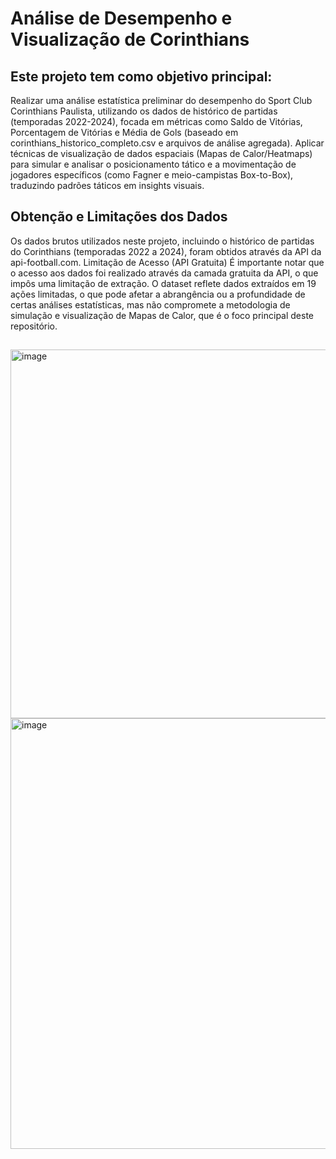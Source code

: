 # Análise de Desempenho e Visualização de Corinthians

## Este projeto tem como objetivo principal:
Realizar uma análise estatística preliminar do desempenho do Sport Club Corinthians Paulista, utilizando os dados de histórico de partidas (temporadas 2022-2024), focada em métricas como Saldo de Vitórias, Porcentagem de Vitórias e Média de Gols (baseado em corinthians_historico_completo.csv e arquivos de análise agregada). Aplicar técnicas de visualização de dados espaciais (Mapas de Calor/Heatmaps) para simular e analisar o posicionamento tático e a movimentação de jogadores específicos (como Fagner e meio-campistas Box-to-Box), traduzindo padrões táticos em insights visuais.

## Obtenção e Limitações dos Dados
Os dados brutos utilizados neste projeto, incluindo o histórico de partidas do Corinthians (temporadas 2022 a 2024), foram obtidos através da API da api-football.com.
Limitação de Acesso (API Gratuita)
É importante notar que o acesso aos dados foi realizado através da camada gratuita da API, o que impôs uma limitação de extração. O dataset reflete dados extraídos em 19 ações limitadas, o que pode afetar a abrangência ou a profundidade de certas análises estatísticas, mas não compromete a metodologia de simulação e visualização de Mapas de Calor, que é o foco principal deste repositório.

##
<img width="1187" height="590" alt="image" src="https://github.com/user-attachments/assets/9be3d2d1-af6a-4bae-8145-4c18e07fffc4" />
<img width="925" height="689" alt="image" src="https://github.com/user-attachments/assets/8027db4b-ccb1-4240-90bc-067e9dccfb0b" />

